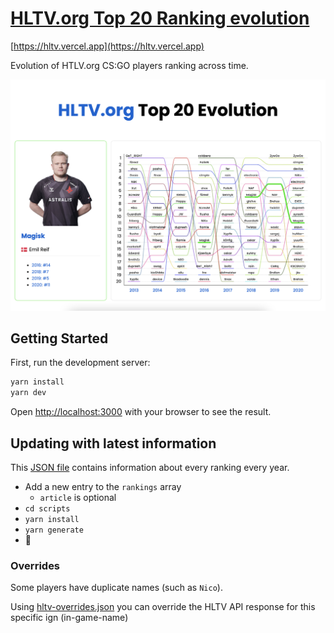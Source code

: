 # [HLTV.org Top 20 Ranking evolution](https://hltv.vercel.app)

[https://hltv.vercel.app](https://hltv.vercel.app)

Evolution of HTLV.org CS:GO players ranking across time.

![Screenshot](./docs/screenshot.png)

## Getting Started

First, run the development server:

```bash
yarn install
yarn dev
```

Open [http://localhost:3000](http://localhost:3000) with your browser to see the result.

## Updating with latest information

This [JSON file](./src/data/rankings.json) contains information about every ranking every year.

- Add a new entry to the `rankings` array
  - `article` is optional
- `cd scripts`
- `yarn install`
- `yarn generate`
- :tada:

### Overrides

Some players have duplicate names (such as `Nico`).

Using [hltv-overrides.json](./src/data/hltv-overrides.json) you can override
the HLTV API response for this specific ign (in-game-name)
